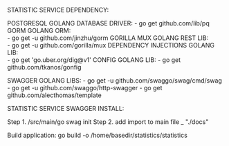 STATISTIC SERVICE DEPENDENCY:

POSTGRESQL GOLANG DATABASE DRIVER:
    - go get github.com/lib/pq
GORM GOLANG ORM:    
    - go get -u github.com/jinzhu/gorm
GORILLA MUX GOLANG REST LIB:    
    - go get -u github.com/gorilla/mux
DEPENDENCY INJECTIONS GOLANG LIB:     
    - go get 'go.uber.org/dig@v1'
CONFIG GOLANG LIB:
    - go get github.com/tkanos/gonfig

SWAGGER GOLANG LIBS:
    - go get -u github.com/swaggo/swag/cmd/swag
    - go get -u github.com/swaggo/http-swagger
    - go get github.com/alecthomas/template

STATISTIC SERVICE SWAGGER INSTALL:

Step 1.
    /src/main/go swag init
Step 2.
    add import to main file _ "./docs"  


Build application:
     go build -o /home/basedir/statistics/statistics
